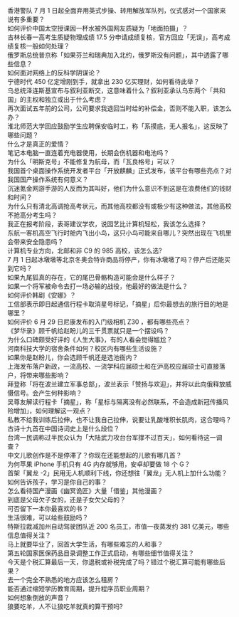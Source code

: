 香港警队 7 月 1 日起全面弃用英式步操、转用解放军队列，仪式感对一个国家来说有多重要？  
如何评价中国太空授课因一杯水被外国网友质疑为「地面拍摄」？  
吉林长春一高考生质疑物理成绩 17.5 分申请成绩复核，官方回应「无误」，高考成绩复核一般如何处理？  
俄罗斯总统普京称「如果芬兰和瑞典加入北约，俄罗斯没有问题」，其中透露了哪些信息？  
如何面对网络上的反科学阴谋论？  
宁德时代 450 亿定增刚到手，就拿出 230 亿买理财，如何看待此举？  
乌总统泽连斯基宣布与叙利亚断交，这意味着什么？叙利亚承认乌东两个「共和国」的主权和独立或出于什么考虑？  
再次面试五年前的公司，公司要求我退回当时给的补偿金，否则不能入职，该怎么办？  
淮北师范大学回应鼓励学生应聘保安临时工，称「系摸底，无人报名」，这反映了哪些问题？  
什么才是真正的爱情？  
笔记本电脑一直连着充电器使用，长期会伤机器和电池吗？  
为什么「明斯克号」不能修复为航母，而「瓦良格号」可以？  
我国首个桌面操作系统开发者平台「开放麒麟」正式发布，该平台有哪些亮点？对我国国产操作系统有何意义？  
沉迷氪金网游手游的人反而为其叫好，他们为什么意识不到这是在浪费他们的钱财和时间？  
为什么只有清北高调抢高考状元，而其他高校都没有或极少有这种做法，其他高校不抢高分考生吗？  
我正在报考阶段，表哥建议学农，说园艺比计算机轻松，我该怎么选择？  
东航一客机高空飞行时舱内飞出小鸟，这只小鸟可能来自哪儿？突然出现在飞机里会带来安全隐患吗？  
计算机专业方向，北邮和非 C9  的 985 高校，该怎么选?  
7 月 1 日起冰墩墩等北京冬奥会特许商品将停产，你有冰墩墩了吗？停产后还能买到它吗？  
如果九尾狐真的存在，它的尾巴骨骼构造可能会是什么样子？  
如果一个将军被命令去打一场必输的战役，他最好的做法是什么？  
如何评价韩剧《安娜》？  
工信部表示即日起通信行程卡取消星号标记，「摘星」后你最想去的旅行目的地是哪里？  
如何评价 6 月 29 日尼康发布的入门级相机 Z30 ，都有哪些亮点？  
《梦华录》顾千帆给赵盼儿的三千贯票就只是一个摆设吗？  
为什么口碑颇受好评的《人生大事》，有的人看会觉得尴尬？  
河南科技大学的宿舍条件如何？校区内有哪些生活设施？  
如果你是赵盼儿，你会选顾千帆还是选池衙内？  
上海发布落户新政，一流高校、一流学科应届硕士和在沪高校应届硕士可直接落户，将带来哪些影响？  
拜登称「将在波兰建立军事总部」，波兰表示「赞扬与欢迎」，并将以此向俄释放威慑信号。会产生何种影响？  
吴尊友解读行程卡「摘星」，称「星标与隔离没有必然联系，不会造成新冠传播风险增加」，如何理解这一观点？  
私教不给我训练后拉伸，也不让我自己拉伸，说要让乳酸堆积长肌肉，这合理吗？  
古诗十九首在中国诗词史上是什么段位？  
台湾一民调称过半民众认为「大陆武力攻台台军撑不过百天」，如何看待这一调查？  
中文儿歌创作是不是停滞了？你现在还能想起的儿歌有哪几首？  
为何苹果  iPhone 手机只有 4G 内存就够用，安卓却要做 18 个 G？  
首架「翼龙 -2」民用无人机顺利下线，你还想往「翼龙」无人机上加什么功能？  
如何告诉孩子，学习是你自己的事？  
怎么看待国产漫画《幽冥诡匠》大量「借鉴」其他漫画？  
到底是父母欠子女的，还是子女欠父母的？  
可否留下一本你最喜欢的书？  
生活很难，可以给些鼓励吗？  
特斯拉裁减加州自动驾驶团队近 200 名员工，市值一夜蒸发约 381 亿美元，哪些信息值得关注？  
马上就要毕业了，回首大学生活，有哪些难忘的人和事？  
第五轮国家医保药品目录调整工作正式启动，有哪些细节值得关注？  
今天是个税汇算最后一天，你退税或补税完成了吗？错过个税汇算可能有哪些后果？  
去一个完全不熟悉的地方应该怎么租房？  
能否通过缩短学历教育周期，提升程序员职业周期？  
如何想象倒放的声音？  
狼要吃羊，人不让狼吃羊就真的算干预吗?  

